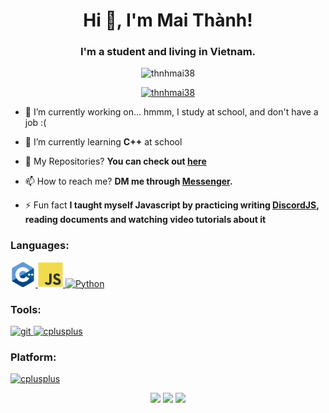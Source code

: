 <h1 align="center">Hi 👋, I'm Mai Thành!</h1>
<h3 align="center">I'm a student and living in Vietnam.</h3>

<p align="center"> <img src="https://komarev.com/ghpvc/?username=thnhmai38&label=Profile%20views&color=0e75b6&style=flat" alt="thnhmai38" /> </p>

<p align="center"> 
    <a href="https://github.com/ryo-ma/github-profile-trophy"><img src="https://github-profile-trophy.vercel.app/?username=thnhmai38&theme=darkhub&row=1&column=6" alt="thnhmai38"/> </a> 
</p>


- 🔭 I’m currently working on... hmmm, I study at school, and don't have a job :(

- 🌱 I’m currently learning **C++** at school

- 📁 My Repositories? **You can check out [here](https://github.com/thnhmai38?tab=repositories&q=&type=public&language=&sort=stargazers)**

- 📫 How to reach me? **DM me through [Messenger](https://www.facebook.com/lachinh.vui.52459).**

- ⚡ Fun fact **I taught myself Javascript by practicing writing [DiscordJS](https://discord.js.org/), reading documents and watching video tutorials about it**

<p align="right"> 
<!---
    <a href="Link_Click"><img src="Link_anh" align="right" height="260"></a>]
-->
</p>

<h3 align="left">Languages:</h3>
<p align="left"> 
<a href="https://cplusplus.com/" target="_blank" rel="noreferrer"> <img src="https://raw.githubusercontent.com/devicons/devicon/master/icons/cplusplus/cplusplus-original.svg" alt="cplusplus" width="40" height="40"/> </a> 
<a href="https://developer.mozilla.org/en-US/docs/Web/JavaScript" target="_blank" rel="noreferrer"> <img src="https://raw.githubusercontent.com/devicons/devicon/master/icons/javascript/javascript-original.svg" alt="javascript" width="40" height="40"/> </a> 
<a href="https://www.python.org/" target="_blank" rel="noreferrer"> <img src="https://upload.wikimedia.org/wikipedia/commons/thumb/c/c3/Python-logo-notext.svg/1200px-Python-logo-notext.svg.png" alt="Python" width="40" height="40"/> </a> 
</p>

<h3 align="left">Tools:</h3>
<p align="left"> 
<a href="https://git-scm.com/" target="_blank" rel="noreferrer"> <img src="https://www.vectorlogo.zone/logos/git-scm/git-scm-icon.svg" alt="git" width="40" height="40"/> </a>
<a href="https://code.visualstudio.com/" target="_blank" rel="noreferrer"> <img src="https://upload.wikimedia.org/wikipedia/commons/thumb/9/9a/Visual_Studio_Code_1.35_icon.svg/2048px-Visual_Studio_Code_1.35_icon.svg.png" alt="cplusplus" width="40" height="40"/> </a> 
</p>

<h3 align="left">Platform:</h3>
<p align="left"> <a href="https://www.microsoft.com/windows/" target="_blank" rel="noreferrer"> <img src="https://upload.wikimedia.org/wikipedia/commons/thumb/5/5f/Windows_logo_-_2012.svg/480px-Windows_logo_-_2012.svg.png" alt="cplusplus" width="40" height="40"/> </a> </p>



<p align="center">
    <img
        width="49%"
        src="https://github-readme-stats.vercel.app/api?username=thnhmai38&theme=radical&include_all_commits=true&count_private=true"
    />
    <img
        width="49%"
        src="https://github-readme-streak-stats.herokuapp.com/?user=thnhmai38&theme=radical"
    />
    <img
        width="49%"
        src="https://github-readme-stats.vercel.app/api/top-langs?username=thnhmai38&layout=compact&theme=radical&count_private=true"
    />
</p>
